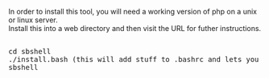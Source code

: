 In order to install this tool, you will need a working version of php on a unix or linux server.  
Install this into a web directory and then visit the URL for futher instructions.

<pre>

cd sbshell
./install.bash (this will add stuff to .bashrc and lets you change it)
sbshell

</pre>
